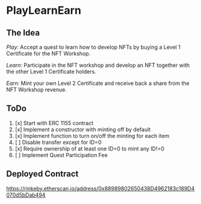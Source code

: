 # PlayLearnEarn

## The Idea

_Play:_ Accept a quest to learn how to develop NFTs by buying a Level 1 Certificate for the NFT Workshop. 

_Learn:_ Participate in the NFT workshop and develop an NFT together with the other Level 1 Certificate holders.

_Earn:_ Mint your own Level 2 Certificate and receive back a share from the NFT Workshop revenue.

## ToDo

1. [x] Start with ERC 1155 contract
2. [x] Implement a constructor with minting off by default
3. [x] Implement function to turn on/off the minting for each item
4. [ ] Disable transfer except for ID=0
5. [x] Require ownership of at least one ID=0 to mint any ID!=0
6. [ ] Implement Quest Participation Fee 

## Deployed Contract
https://rinkeby.etherscan.io/address/0x88989802650438D4962183c189D4070d5bDab494